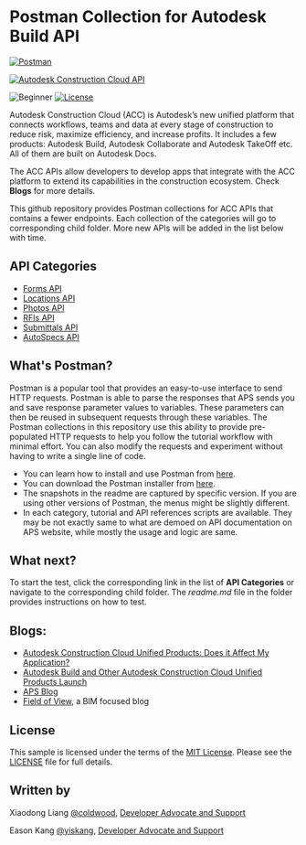 # Postman Collection for Autodesk Build API

[![Postman](https://img.shields.io/badge/Postman-v8-orange.svg)](https://www.getpostman.com/)

[![Autodesk Construction Cloud API](https://img.shields.io/badge/Autodesk%20Construction%20Cloud%20API-v1-green.svg)](https://aps.autodesk.com/en/docs/acc/v1/overview/)

![Beginner](https://img.shields.io/badge/Level-Beginner-green.svg)
[![License](https://img.shields.io/:license-MIT-blue.svg)](http://opensource.org/licenses/MIT)

Autodesk Construction Cloud (ACC) is Autodesk’s new unified platform that connects workflows, teams and data at every stage of construction to reduce risk, maximize efficiency, and increase profits. It includes a few products: Autodesk Build, Autodesk Collaborate and Autodesk TakeOff etc. All of them are built on Autodesk Docs.

The ACC APIs allow developers to develop apps that integrate with the ACC platform to extend its capabilities in the construction ecosystem. Check **Blogs** for more details.

This github repository provides Postman collections for ACC APIs that contains a fewer endpoints. Each collection of the categories will go to corresponding child folder. More new APIs will be added in the list below with time.

## API Categories

 * [Forms API](./Forms%20API)
 * [Locations API](./Locations%20API)
 * [Photos API](./Photos%20API)
 * [RFIs API](./RFIs%20API)
 * [Submittals API](./Submittals%20API)
 * [AutoSpecs API](./AutoSpecs%20API)

## What's Postman?

Postman is a popular tool that provides an easy-to-use interface to send HTTP requests. Postman is able to parse the responses that APS sends you and save response parameter values to variables. These parameters can then be reused in subsequent requests through these variables. The Postman collections in this repository use this ability to provide pre-populated HTTP requests to help you follow the tutorial workflow with minimal effort. You can also modify the requests and experiment without having to write a single line of code. 

- You can learn how to install and use Postman from [here](https://learning.getpostman.com/docs/postman/launching_postman/installation_and_updates).
- You can download the Postman installer from [here](https://www.getpostman.com/downloads/).
- The snapshots in the readme are captured by specific version. If you are using other versions of Postman, the menus might be slightly different.
- In each category, tutorial and API references scripts are available. They may be not exactly same to what are demoed on API documentation on APS website, while mostly the usage and logic are same.

## What next?

To start the test, click the corresponding link in the list of **API Categories** or navigate to the corresponding child folder. The *readme.md* file in the folder provides instructions on how to test. 

## Blogs:
- [Autodesk Construction Cloud Unified Products: Does it Affect My Application?](https://aps.autodesk.com/blog/autodesk-construction-cloud-unified-products-does-it-affect-my-application)
- [Autodesk Build and Other Autodesk Construction Cloud Unified Products Launch](https://aps.autodesk.com/blog/autodesk-build-and-other-autodesk-construction-cloud-unified-products-launch)
- [APS Blog](https://aps.autodesk.com/categories/bim-360-api)
- [Field of View](https://fieldofviewblog.wordpress.com/), a BIM focused blog

## License

This sample is licensed under the terms of the [MIT License](http://opensource.org/licenses/MIT). Please see the [LICENSE](LICENSE) file for full details.

## Written by

Xiaodong Liang [@coldwood](https://twitter.com/coldwood), [Developer Advocate and Support](http://aps.autodesk.com)

Eason Kang [@yiskang](https://twitter.com/yiskang), [Developer Advocate and Support](http://aps.autodesk.com)